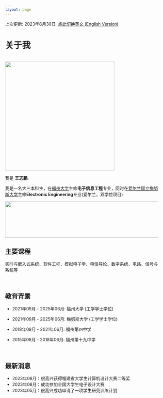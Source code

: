 ```yaml
---
layout: page
---
```


上次更新: 2023年8月30日&nbsp;  [点此切换英文 (English Version)](https://wangzhipeng2002.github.io/file/index-zh/)

# 关于我
<br>
<img src="https://wangzhipeng2002.github.io/zpth.jpg" class="floatpic" width="360" height="360">


我是 **王志鹏**.

我是一名大三本科生，在[福州大学](https://www.fzu.edu.cn/)主修**电子信息工程**专业，同时在[爱尔兰国立梅努斯大学](https://www.maynoothuniversity.ie/)主修**Electronic Engineering**专业(爱尔兰，双学位项目) 

<img src="https://wangzhipeng2002.github.io/fzu.jpg" class="floatpic" width="600" height="120">

<br>

## 主要课程

实时与嵌入式系统、软件工程、模拟电子学、电信导论、数字系统、电路、信号与系统等

<br>

## 教育背景

- 2021年09月 - 2025年06月: 福州大学 (工学学士学位)
- 2021年09月 - 2025年06月: 梅努斯大学 (工学学士学位)
- 2018年09月 - 2021年06月: 福州第四中学 
- 2015年09月 - 2018年06月: 福州第十九中学
  
  <br>

## 最新消息

- 2023年08月：很高兴获得福建省大学生计算机设计大赛二等奖
- 2023年08月：成功参加全国大学生电子设计大赛
- 2023年05月：很高兴成功申请了一项学生研究训练计划


